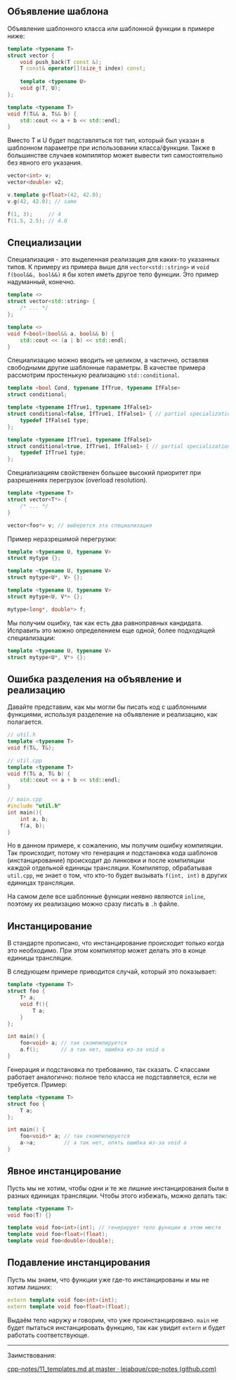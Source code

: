 ## Объявление шаблона

Объявление шаблонного класса или шаблонной функции в примере ниже:

```cpp
template <typename T>
struct vector {
    void push_back(T const &);
    T const& operator[](size_t index) const;
    
    template <typename U>
    void g(T, U);
};

template <typename T>
void f(T&& a, T&& b) {
    std::cout << a + b << std::endl;
}
```

Вместо T и U будет подставляться тот тип, который был указан в шаблонном параметре при использовании класса/функции. Также в большинстве случаев компилятор может вывести тип самостоятельно без явного его указания.

```cpp
vector<int> v;
vector<double> v2;

v.template g<float>(42, 42.0);
v.g(42, 42.0); // same

f(1, 3);     // 4
f(1.5, 2.5); // 4.0
```

## Специализации

Специализация - это выделенная реализация для каких-то указанных типов. К примеру из примера выше для `vector<std::string>` и `void f(bool&&, bool&&)` я бы хотел иметь другое тело функции. Это пример надуманный, конечно.

```cpp
template <>
struct vector<std::string> {
    /* ... */
};

template <>
void f<bool>(bool&& a, bool&& b) {
    std::cout << (a | b) << std::endl;
}
```

Специализацию можно вводить не целиком, а частично, оставляя свободными другие шаблонные параметры. В качестве примера рассмотрим простенькую реализацию `std::conditional`.

```cpp
template <bool Cond, typename IfTrue, typename IfFalse>
struct conditional;

template <typename IfTrue1, typename IfFalse1>
struct conditional<false, IfTrue1, IfFalse1> { // partial specialization
    typedef IfFalse1 type;
};

template <typename IfTrue1, typename IfFalse1>
struct conditional<true, IfTrue1, IfFalse1> { // partial specialization
    typedef IfTrue1 type;
};
```

Специализациям свойственен большее высокий приоритет при разрешениях перегрузок (overload resolution).

```cpp
template <typename T>
struct vector<T*> {
    /* ... */
}

vector<foo*> v; // выберется эта специализация
```

Пример неразрешимой перегрузки:

```cpp
template <typename U, typename V>
struct mytype {};

template <typename U, typename V>
struct mytype<U*, V> {};

template <typename U, typename V>
struct mytype<U, V*> {};

mytype<long*, double*> f;
```

Мы получим ошибку, так как есть два равноправных кандидата. Исправить это можно определением еще одной, более подходящей специализации:

```cpp
template <typename U, typename V>
struct mytype<U*, V*> {};
```

## Ошибка разделения на объявление и реализацию

Давайте представим, как мы могли бы писать код с шаблонными функциями, используя разделение на объявление и реализацию, как полагается.

```cpp
// util.h
template <typename T>
void f(T&, T&);

// util.cpp
template <typename T>
void f(T& a, T& b) {
    std::cout << a + b << std::endl;
}

// main.cpp
#include "util.h"
int main(){
    int a, b;
    f(a, b);
}
```

Но в данном примере, к сожалению, мы получим ошибку компиляции. Так происходит, потому что генерация и подстановка кода шаблонов (инстанцирование) происходит до линковки и после компиляции каждой отдельной единицы трансляции. Компилятор, обрабатывая `util.cpp`, не знает о том, что кто-то будет вызывать `f(int, int)` в других единицах трансляции.

На самом деле все шаблонные функции неявно являются `inline`, поэтому их реализацию можно сразу писать в `.h` файле.

## Инстанцирование

В стандарте прописано, что инстанцирование происходит только когда это необходимо. При этом компилятор может делать это в конце единицы трансляции.

В следующем примере приводится случай, который это показывает:

```cpp
template <typename T>
struct foo {
    T* a;
    void f(){
        T a;
    }
};

int main() {
    foo<void> a; // так скомпилируется
    a.f();       // а так нет, ошибка из-за void a
}
```

Генерация и подстановка по требованию, так сказать. С классами работает аналогично: полное тело класса не подставляется, если не требуется. Пример:

```cpp
template <typename T>
struct foo {
    T a;
};

int main() {
    foo<void>* a; // так скомпилируется
    a->a;         // а так нет, опять ошибка из-за void a
}
```

## Явное инстанцирование

Пусть мы не хотим, чтобы одни и те же лишние инстанцирования были в разных единицах трансляции. Чтобы этого избежать, можно делать так:

```cpp
template <typename T>
void foo(T) {}

template void foo<int>(int); // генерирует тело функции в этом месте
template void foo<float>(float);
template void foo<double>(double);
```

## Подавление инстанцирования

Пусть мы знаем, что функции уже где-то инстанцированы и мы не хотим лишних:

```cpp
extern template void foo<int>(int); 
extern template void foo<float>(float);
```

Выдаём тело наружу и говорим, что уже проинстанцировано. `main` не будет пытаться инстанцировать функцию, так как увидит `extern` и будет работать соответствующе.


---

Заимствования:

[cpp-notes/11_templates.md at master · lejabque/cpp-notes (github.com)](https://github.com/lejabque/cpp-notes/blob/master/src/11_templates.md)
